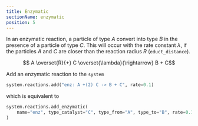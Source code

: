 ```yaml
---
title: Enzymatic
sectionName: enzymatic
position: 5
---
```


In an enzymatic reaction, a particle of type $A$ convert into type $B$ in the presence of a particle of type $C$.
This will occur with the rate constant $\lambda$, if the particles $A$ and $C$ are closer than the reaction radius
$R$ (`educt_distance`).

$$ A \overset{R}{+} C \overset{\lambda}{\rightarrow} B + C$$

Add an enzymatic reaction to the `system`
```python
system.reactions.add("enz: A +(2) C -> B + C", rate=0.1)
```
which is equivalent to
```python
system.reactions.add_enzymatic(
    name="enz", type_catalyst="C", type_from="A", type_to="B", rate=0.1, educt_distance=2.
)
```

